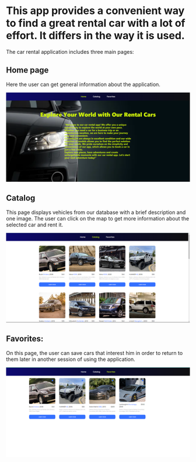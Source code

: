 # This app provides a convenient way to find a great rental car with a lot of effort. It differs in the way it is used.

The car rental application includes three main pages:



## Home page

Here the user can get general information about the application.

![Home Page](./assets/Home.PNG)

## Catalog

This page displays vehicles from our database with a brief description and one image. 
The user can click on the map to get more information about the selected car and rent it.

![Catalog](./assets/Catalog.PNG)

## Favorites:

On this page, the user can save cars that interest him in order to return to them later 
in another session of using the application.

![Favorites](./assets/Favorites.PNG)

